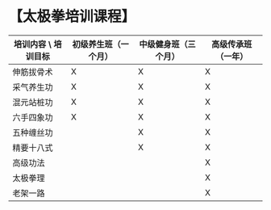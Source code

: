 # 【太极拳培训课程】

培训内容  \  培训目标          |   初级养生班（一个月） | 中级健身班（三个月） | 高级传承班（一年）
------------------|------------------|-----------|-----------
伸筋拔骨术         |         X        |    X      | X
采气养生功         |           X     |    X       | X
混元站桩功         |         X       |    X       | X
六手四象功         |          X     |    X      | X
五种缠丝功         |                 |     X      | X
精要十八式         |                  |     X      | X
高级功法           |                  |            | X
太极拳理           |                  |            | X
老架一路           |                  |            | X
